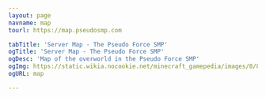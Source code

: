 ```yaml
---
layout: page
navname: map
tourl: https://map.pseudosmp.com

tabTitle: 'Server Map - The Pseudo Force SMP'
ogTitle: 'Server Map - The Pseudo Force SMP'
ogDesc: 'Map of the overworld in the Pseudo Force SMP'
ogImg: https://static.wikia.nocookie.net/minecraft_gamepedia/images/8/81/Map_%28item%29_BE3.png/revision/latest?cb=20191129205618
ogURL: map

---
```

